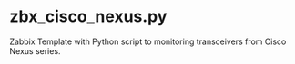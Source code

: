 # zbx_cisco_nexus.py
Zabbix Template with Python script to monitoring transceivers from Cisco Nexus series.

